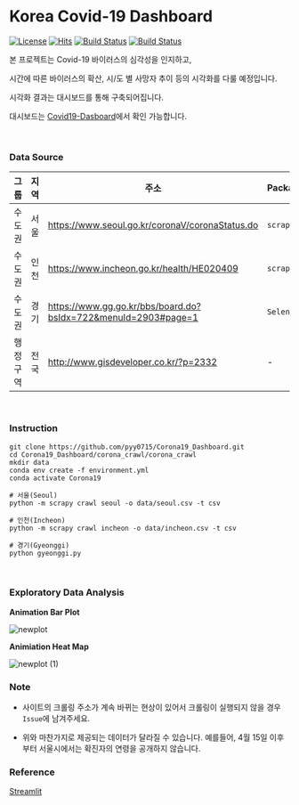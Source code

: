 # Korea Covid-19 Dashboard
[![License](https://img.shields.io/github/license/pyy0715/Corona19_Dashboard.svg)](https://github.com/pyy0715/Corona19_Dashboard)  [![Hits](https://hits.seeyoufarm.com/api/count/incr/badge.svg?url=https%3A%2F%2Fgithub.com%2Fpyy0715%2FCorona19_Dashboard)](https://hits.seeyoufarm.com)  [![Build Status](https://img.shields.io/github/forks/pyy0715/Corona19_Dashboard.svg)](https://github.com/pyy0715/Corona19_Dashboard)  [![Build Status](https://img.shields.io/github/stars/pyy0715/Corona19_Dashboard.svg)](https://github.com/pyy0715/Corona19_Dashboard)


본 프로젝트는 Covid-19 바이러스의 심각성을 인지하고,

시간에 따른 바이러스의 확산, 시/도 별 사망자 추이 등의 시각화를 다룰 예정입니다.

시각화 결과는 대시보드를 통해 구축되어집니다.

대시보드는 [Covid19-Dasboard](https://yyeon-covid19-korea.herokuapp.com/)에서 확인 가능합니다.

</br>

### Data Source
그룹  | 지역 | 주소                                                               | Package    | Code
--- | -- | ---------------------------------------------------------------- | ---------- | ---------------------------------------------------------------------------------------------------------------------------
수도권 | 서울 | <https://www.seoul.go.kr/coronaV/coronaStatus.do>                | `scrapy`   | [Link](https://github.com/pyy0715/Corona19_Dashboard/blob/master/corona_crawl/corona_crawl/corona_crawl/spiders/seoul.py)
수도권 | 인천 | <https://www.incheon.go.kr/health/HE020409>                      | `scrapy`   | [Link](https://github.com/pyy0715/Corona19_Dashboard/blob/master/corona_crawl/corona_crawl/corona_crawl/spiders/incheon.py)
수도권 | 경기 | <https://www.gg.go.kr/bbs/board.do?bsIdx=722&menuId=2903#page=1> | `Selenium` | [Link](https://github.com/pyy0715/Corona19_Dashboard/blob/master/corona_crawl/corona_crawl/gyeonggi.py)
행정구역 | 전국 | <http://www.gisdeveloper.co.kr/?p=2332> | - | -

</br>

### Instruction
```{bash}
git clone https://github.com/pyy0715/Corona19_Dashboard.git
cd Corona19_Dashboard/corona_crawl/corona_crawl
mkdir data
conda env create -f environment.yml
conda activate Corona19

# 서울(Seoul)
python -m scrapy crawl seoul -o data/seoul.csv -t csv

# 인천(Incheon)
python -m scrapy crawl incheon -o data/incheon.csv -t csv

# 경기(Gyeonggi)
python gyeonggi.py
```
</br>

### Exploratory Data Analysis

**Animation Bar Plot**

![newplot](https://user-images.githubusercontent.com/47301926/77945194-392f9980-72fb-11ea-8a02-3a782a0b9a22.png)

**Animiation Heat Map**

![newplot (1)](https://user-images.githubusercontent.com/47301926/80133256-ef735f80-85d7-11ea-88ad-039034536419.png)



### Note

* 사이트의 크롤링 주소가 계속 바뀌는 현상이 있어서 크롤링이 실행되지 않을 경우 `Issue`에 남겨주세요.

* 위와 마찬가지로 제공되는 데이터가 달라질 수 있습니다. 
예를들어, 4월 15일 이후부터 서울시에서는 확진자의 연령을 공개하지 않습니다.

### Reference
[Streamlit]('https://www.streamlit.io/')
